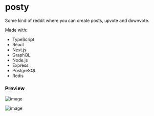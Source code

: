 # posty

Some kind of reddit where you can create posts, upvote and downvote.

Made with: 

* TypeScript
* React
* Next.js
* GraphQL
* Node.js
* Express
* PostgreSQL
* Redis

### Preview

![image](https://user-images.githubusercontent.com/72894229/141206360-d9fcb883-f062-4211-919a-be84f43a722c.png)

![image](https://user-images.githubusercontent.com/72894229/141206454-112f920a-090b-4b5e-8f36-e7a519c24661.png)

